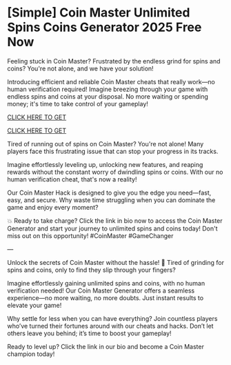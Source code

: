 # [Simple] Coin Master Unlimited Spins Coins Generator 2025 Free Now

Feeling stuck in Coin Master? Frustrated by the endless grind for spins and coins? You're not alone, and we have your solution!

Introducing efficient and reliable Coin Master cheats that really work—no human verification required! Imagine breezing through your game with endless spins and coins at your disposal. No more waiting or spending money; it's time to take control of your gameplay! 

[CLICK HERE TO GET](https://appbitly.com/coin-master-new)

[CLICK HERE TO GET](https://appbitly.com/coin-master-new)


Tired of running out of spins on Coin Master? You're not alone! Many players face this frustrating issue that can stop your progress in its tracks.

Imagine effortlessly leveling up, unlocking new features, and reaping rewards without the constant worry of dwindling spins or coins. With our no human verification cheat, that's now a reality!

Our Coin Master Hack is designed to give you the edge you need—fast, easy, and secure. Why waste time struggling when you can dominate the game and enjoy every moment?

💥 Ready to take charge? Click the link in bio now to access the Coin Master Generator and start your journey to unlimited spins and coins today! Don't miss out on this opportunity! #CoinMaster #GameChanger

—

Unlock the secrets of Coin Master without the hassle! 🚀 Tired of grinding for spins and coins, only to find they slip through your fingers?

Imagine effortlessly gaining unlimited spins and coins, with no human verification needed! Our Coin Master Generator offers a seamless experience—no more waiting, no more doubts. Just instant results to elevate your game! 

Why settle for less when you can have everything? Join countless players who’ve turned their fortunes around with our cheats and hacks. Don’t let others leave you behind; it’s time to boost your gameplay!

Ready to level up? Click the link in our bio and become a Coin Master champion today! 